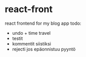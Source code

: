 # react-front
react frontend for my blog app
todo:
- undo + time travel
- testit
- kommentit siistiksi
- rejecti jos epäonnistuu pyyntö

